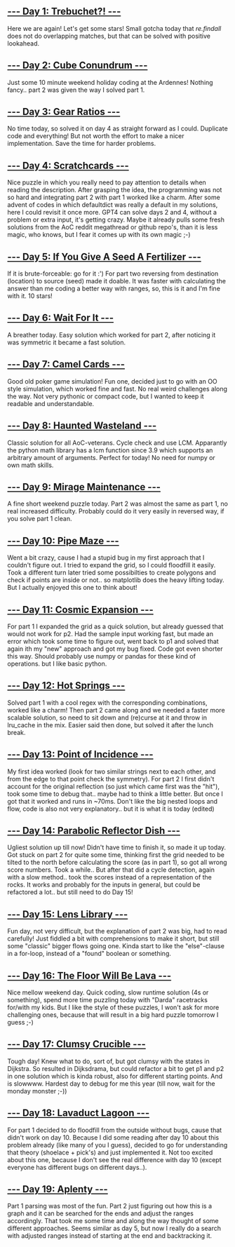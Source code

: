 
## [--- Day 1: Trebuchet?! ---](http://adventofcode.com/2023/day/1)

Here we are again! Let's get some stars!
Small gotcha today that *re.findall* does not do overlapping matches, 
but that can be solved with positive lookahead.
## [--- Day 2: Cube Conundrum ---](http://adventofcode.com/2023/day/2)
Just some 10 minute weekend holiday coding at the Ardennes! 
Nothing fancy.. part 2 was given the way I solved part 1.

## [--- Day 3: Gear Ratios ---](http://adventofcode.com/2023/day/3)
No time today, so solved it on day 4 as straight forward as
I could. Duplicate code and everything! But not worth the effort
to make a nicer implementation. Save the time for harder problems.

## [--- Day 4: Scratchcards ---](http://adventofcode.com/2023/day/4)
Nice puzzle in which you really need to pay attention to details
when reading the description. After grasping the idea, the programming
was not so hard and integrating part 2 with part 1 worked like a 
charm. After some advent of codes in which defaultdict was really
a default in my solutions, here I could revisit it once more.
GPT4 can solve days 2 and 4, without a problem or extra input, 
it's getting crazy. Maybe it already pulls some fresh solutions from
the AoC reddit megathread or github repo's, than it is less magic, 
who knows, but I fear it comes up with its own magic ;-)

## [--- Day 5: If You Give A Seed A Fertilizer ---](http://adventofcode.com/2023/day/5)
If it is brute-forceable: go for it :') For part two reversing from
destination (location) to source (seed) made it doable. It was faster
with calculating the answer than me coding a better way with ranges,
so, this is it and I'm fine with it. 10 stars!

## [--- Day 6: Wait For It ---](http://adventofcode.com/2023/day/6)
A breather today. Easy solution which worked for part 2, after noticing
it was symmetric it became a fast solution.

## [--- Day 7: Camel Cards ---](http://adventofcode.com/2023/day/7)
Good old poker game simulation! Fun one, decided just to go with
an OO style simulation, which worked fine and fast. No real weird
challenges along the way. Not very pythonic or compact code, but
I wanted to keep it readable and understandable.

## [--- Day 8: Haunted Wasteland ---](http://adventofcode.com/2023/day/8)
Classic solution for all AoC-veterans. Cycle check and use LCM. 
Apparantly the python math library has a lcm function since 3.9
which supports an arbitrary amount of arguments. Perfect for today!
No need for numpy or own math skills.

## [--- Day 9: Mirage Maintenance ---](http://adventofcode.com/2023/day/9)
A fine short weekend puzzle today. Part 2 was almost the same as 
part 1, no real increased difficulty. Probably could do it very easily
in reversed way, if you solve part 1 clean.

## [--- Day 10: Pipe Maze ---](http://adventofcode.com/2023/day/10)
Went a bit crazy, cause I had a stupid bug in my first approach that I 
couldn't figure out. I tried to expand the grid, so I could floodfill 
it easily. Took a different turn later tried some possibilties to
create polygons and check if points are inside or not.. so matplotlib 
does the heavy lifting today. But I actually enjoyed this one to think 
about!

## [--- Day 11: Cosmic Expansion ---](http://adventofcode.com/2023/day/11)
For part 1 I expanded the grid as a quick solution, but already guessed that 
would not work for p2. Had the sample input working fast, but made an error 
which took some time to figure out, went back to p1 and solved that again
ith my "new" approach and got my bug fixed. Code got even shorter this way.
Should probably use numpy or pandas for these kind of operations. but I like
basic python.

## [--- Day 12: Hot Springs ---](http://adventofcode.com/2023/day/12)
Solved part 1 with a cool regex with the corresponding combinations, worked
like a charm! Then part 2 came along and we needed a faster more scalable 
solution, so need to sit down and (re)curse at it and throw in lru_cache in
the mix. Easier said then done, but solved it after the lunch break.

## [--- Day 13: Point of Incidence ---](http://adventofcode.com/2023/day/13)
My first idea worked (look for two similar strings next to each other, 
and from the edge to that point check the symmetry). 
For part 2 I first didn't account for the original reflection (so just 
which came first was the "hit"), took some time to debug that.. maybe had 
to think a little better. But once I got that it worked and runs in ~70ms.
Don't like the big nested loops and flow, code is also not very explanatory..
but it is what it is today (edited)

## [--- Day 14: Parabolic Reflector Dish ---](http://adventofcode.com/2023/day/14)
Ugliest solution up till now! Didn't have time to finish it, so made it
up today. Got stuck on part 2 for quite some time, thinking first the
grid needed to be tilted to the north before calculating the score (as in
part 1), so got all wrong score numbers. Took a while.. But after that did
a cycle detection, again with a slow method.. took the scores instead of
a representation of the rocks. It works and probably for the inputs in general,
but could be refactored a lot.. but still need to do Day 15!

## [--- Day 15: Lens Library ---](http://adventofcode.com/2023/day/15)
Fun day, not very difficult, but the explanation of part 2 was big, had to
read carefully! Just fiddled a bit with comprehensions to make it short, 
but still some "classic" bigger flows going one. Kinda start to like the
"else"-clause in a for-loop, instead of a "found" boolean or something.

## [--- Day 16: The Floor Will Be Lava ---](http://adventofcode.com/2023/day/16)
Nice mellow weekend day. Quick coding, slow runtime solution (4s or something), 
spend more time puzzling today with "Darda" racetracks for/with my kids.
But I like the style of these puzzles, I won't ask for more challenging ones,
because that will result in a big hard puzzle tomorrow I guess ;-)

## [--- Day 17: Clumsy Crucible ---](http://adventofcode.com/2023/day/17)
Tough day! Knew what to do, sort of, but got clumsy with the states in Dijkstra.
So resulted in Dijksdrama, but could refactor a bit to get p1 and p2 in one
solution which is kinda robust, also for different starting points. And is 
slowwww. Hardest day to debug for me this year (till now, wait for the monday
monster ;-))

## [--- Day 18: Lavaduct Lagoon ---](http://adventofcode.com/2023/day/18)
For part 1 decided to do floodfill from the outside without bugs, cause that 
didn't work on day 10. Because I did some reading after day 10 about this 
problem already (like many of you I guess), decided to go for understanding 
that theory (shoelace + pick's) and just implemented it. Not too excited about 
this one, because I don't see the real difference with day 10 (except everyone 
has different bugs on different days..). 

## [--- Day 19: Aplenty ---](http://adventofcode.com/2023/day/19)
Part 1 parsing was most of the fun. Part 2 just figuring out how this is
a graph and it can be searched for the ends and adjust the ranges accordingly.
That took me some time and along the way thought of some different approaches.
Seems similar as day 5, but now I really do a search with adjusted ranges instead
of starting at the end and backtracking it.
